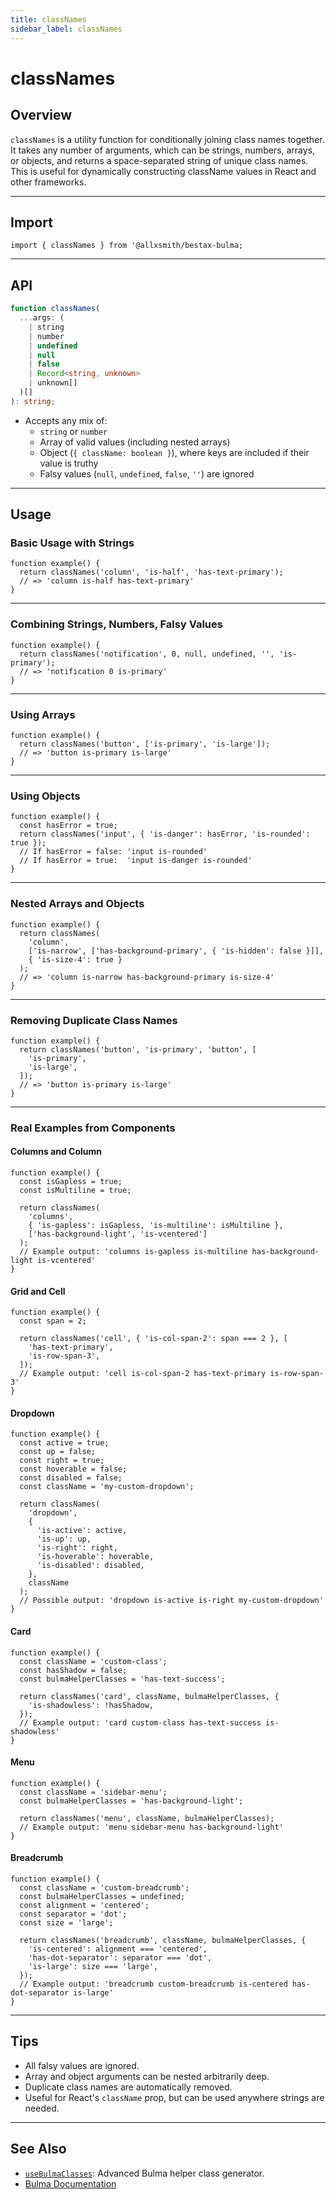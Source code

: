 ```yaml
---
title: classNames
sidebar_label: classNames
---
```


# classNames

## Overview

`classNames` is a utility function for conditionally joining class names together. It takes any number of arguments, which can be strings, numbers, arrays, or objects, and returns a space-separated string of unique class names. This is useful for dynamically constructing className values in React and other frameworks.

---

## Import

```tsx
import { classNames } from '@allxsmith/bestax-bulma;
```

---

## API

```ts
function classNames(
  ...args: (
    | string
    | number
    | undefined
    | null
    | false
    | Record<string, unknown>
    | unknown[]
  )[]
): string;
```

- Accepts any mix of:
  - `string` or `number`
  - Array of valid values (including nested arrays)
  - Object (`{ className: boolean }`), where keys are included if their value is truthy
  - Falsy values (`null`, `undefined`, `false`, `''`) are ignored

---

## Usage

### Basic Usage with Strings

```tsx live
function example() {
  return classNames('column', 'is-half', 'has-text-primary');
  // => 'column is-half has-text-primary'
}
```

---

### Combining Strings, Numbers, Falsy Values

```tsx live
function example() {
  return classNames('notification', 0, null, undefined, '', 'is-primary');
  // => 'notification 0 is-primary'
}
```

---

### Using Arrays

```tsx live
function example() {
  return classNames('button', ['is-primary', 'is-large']);
  // => 'button is-primary is-large'
}
```

---

### Using Objects

```tsx live
function example() {
  const hasError = true;
  return classNames('input', { 'is-danger': hasError, 'is-rounded': true });
  // If hasError = false: 'input is-rounded'
  // If hasError = true:  'input is-danger is-rounded'
}
```

---

### Nested Arrays and Objects

```tsx live
function example() {
  return classNames(
    'column',
    ['is-narrow', ['has-background-primary', { 'is-hidden': false }]],
    { 'is-size-4': true }
  );
  // => 'column is-narrow has-background-primary is-size-4'
}
```

---

### Removing Duplicate Class Names

```tsx live
function example() {
  return classNames('button', 'is-primary', 'button', [
    'is-primary',
    'is-large',
  ]);
  // => 'button is-primary is-large'
}
```

---

### Real Examples from Components

#### Columns and Column

```tsx live
function example() {
  const isGapless = true;
  const isMultiline = true;

  return classNames(
    'columns',
    { 'is-gapless': isGapless, 'is-multiline': isMultiline },
    ['has-background-light', 'is-vcentered']
  );
  // Example output: 'columns is-gapless is-multiline has-background-light is-vcentered'
}
```

#### Grid and Cell

```tsx live
function example() {
  const span = 2;

  return classNames('cell', { 'is-col-span-2': span === 2 }, [
    'has-text-primary',
    'is-row-span-3',
  ]);
  // Example output: 'cell is-col-span-2 has-text-primary is-row-span-3'
}
```

#### Dropdown

```tsx live
function example() {
  const active = true;
  const up = false;
  const right = true;
  const hoverable = false;
  const disabled = false;
  const className = 'my-custom-dropdown';

  return classNames(
    'dropdown',
    {
      'is-active': active,
      'is-up': up,
      'is-right': right,
      'is-hoverable': hoverable,
      'is-disabled': disabled,
    },
    className
  );
  // Possible output: 'dropdown is-active is-right my-custom-dropdown'
}
```

#### Card

```tsx live
function example() {
  const className = 'custom-class';
  const hasShadow = false;
  const bulmaHelperClasses = 'has-text-success';

  return classNames('card', className, bulmaHelperClasses, {
    'is-shadowless': !hasShadow,
  });
  // Example output: 'card custom-class has-text-success is-shadowless'
}
```

#### Menu

```tsx live
function example() {
  const className = 'sidebar-menu';
  const bulmaHelperClasses = 'has-background-light';

  return classNames('menu', className, bulmaHelperClasses);
  // Example output: 'menu sidebar-menu has-background-light'
}
```

#### Breadcrumb

```tsx live
function example() {
  const className = 'custom-breadcrumb';
  const bulmaHelperClasses = undefined;
  const alignment = 'centered';
  const separator = 'dot';
  const size = 'large';

  return classNames('breadcrumb', className, bulmaHelperClasses, {
    'is-centered': alignment === 'centered',
    'has-dot-separator': separator === 'dot',
    'is-large': size === 'large',
  });
  // Example output: 'breadcrumb custom-breadcrumb is-centered has-dot-separator is-large'
}
```

---

## Tips

- All falsy values are ignored.
- Array and object arguments can be nested arbitrarily deep.
- Duplicate class names are automatically removed.
- Useful for React's `className` prop, but can be used anywhere strings are needed.

---

## See Also

- [`useBulmaClasses`](./usebulmaclasses.md): Advanced Bulma helper class generator.
- [Bulma Documentation](https://bulma.io/documentation/)
